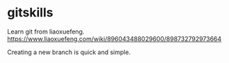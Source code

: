 # gitskills
Learn git from liaoxuefeng. https://www.liaoxuefeng.com/wiki/896043488029600/898732792973664

Creating a new branch is quick and simple.
